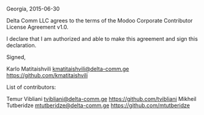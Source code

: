 Georgia, 2015-06-30

Delta Comm LLC agrees to the terms of the Modoo Corporate Contributor License
Agreement v1.0.

I declare that I am authorized and able to make this agreement and sign this
declaration.

Signed,

Karlo Matitaishvili kmatitaishvili@delta-comm.ge https://github.com/kmatitaishvili

List of contributors:

Temur Vibliani tvibliani@delta-comm.ge https://github.com/tvibliani
Mikheil Tutberidze mtutberidze@delta-comm.ge https://github.com/mtutberidze
